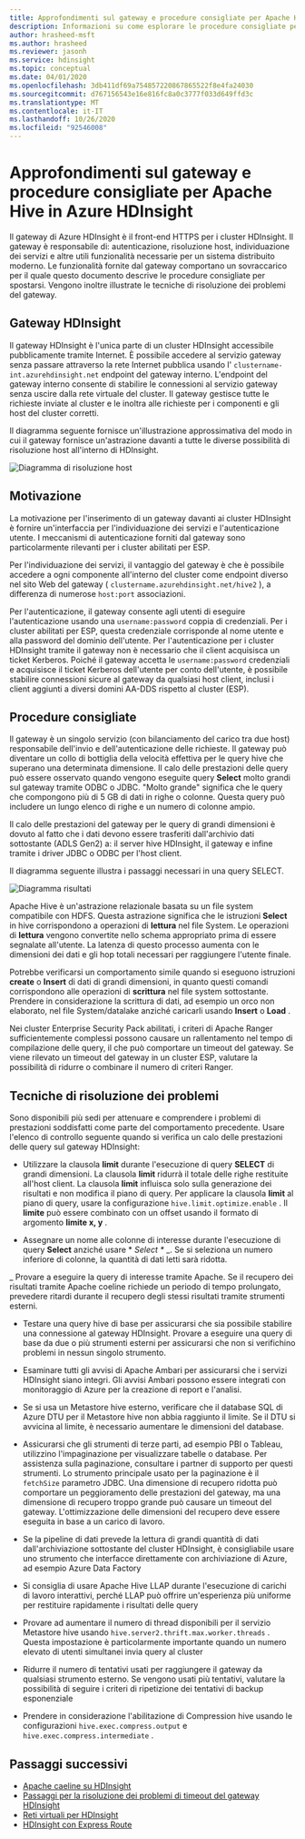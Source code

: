 ```yaml
---
title: Approfondimenti sul gateway e procedure consigliate per Apache Hive in Azure HDInsight
description: Informazioni su come esplorare le procedure consigliate per l'esecuzione di query hive sul gateway Azure HDInsight
author: hrasheed-msft
ms.author: hrasheed
ms.reviewer: jasonh
ms.service: hdinsight
ms.topic: conceptual
ms.date: 04/01/2020
ms.openlocfilehash: 3db411df69a754857220867865522f8e4fa24030
ms.sourcegitcommit: d767156543e16e816fc8a0c3777f033d649ffd3c
ms.translationtype: MT
ms.contentlocale: it-IT
ms.lasthandoff: 10/26/2020
ms.locfileid: "92546008"
---
```

# <a name="gateway-deep-dive-and-best-practices-for-apache-hive-in-azure-hdinsight"></a>Approfondimenti sul gateway e procedure consigliate per Apache Hive in Azure HDInsight

Il gateway di Azure HDInsight è il front-end HTTPS per i cluster HDInsight. Il gateway è responsabile di: autenticazione, risoluzione host, individuazione dei servizi e altre utili funzionalità necessarie per un sistema distribuito moderno. Le funzionalità fornite dal gateway comportano un sovraccarico per il quale questo documento descrive le procedure consigliate per spostarsi. Vengono inoltre illustrate le tecniche di risoluzione dei problemi del gateway.

## <a name="the-hdinsight-gateway"></a>Gateway HDInsight

Il gateway HDInsight è l'unica parte di un cluster HDInsight accessibile pubblicamente tramite Internet. È possibile accedere al servizio gateway senza passare attraverso la rete Internet pubblica usando l' `clustername-int.azurehdinsight.net` endpoint del gateway interno. L'endpoint del gateway interno consente di stabilire le connessioni al servizio gateway senza uscire dalla rete virtuale del cluster. Il gateway gestisce tutte le richieste inviate al cluster e le inoltra alle richieste per i componenti e gli host del cluster corretti.

Il diagramma seguente fornisce un'illustrazione approssimativa del modo in cui il gateway fornisce un'astrazione davanti a tutte le diverse possibilità di risoluzione host all'interno di HDInsight.

![Diagramma di risoluzione host](./media/gateway-best-practices/host-resolution-diagram.png "Diagramma di risoluzione host")

## <a name="motivation"></a>Motivazione

La motivazione per l'inserimento di un gateway davanti ai cluster HDInsight è fornire un'interfaccia per l'individuazione dei servizi e l'autenticazione utente. I meccanismi di autenticazione forniti dal gateway sono particolarmente rilevanti per i cluster abilitati per ESP.

Per l'individuazione dei servizi, il vantaggio del gateway è che è possibile accedere a ogni componente all'interno del cluster come endpoint diverso nel sito Web del gateway ( `clustername.azurehdinsight.net/hive2` ), a differenza di numerose `host:port` associazioni.

Per l'autenticazione, il gateway consente agli utenti di eseguire l'autenticazione usando una `username:password` coppia di credenziali. Per i cluster abilitati per ESP, questa credenziale corrisponde al nome utente e alla password del dominio dell'utente. Per l'autenticazione per i cluster HDInsight tramite il gateway non è necessario che il client acquisisca un ticket Kerberos. Poiché il gateway accetta le `username:password` credenziali e acquisisce il ticket Kerberos dell'utente per conto dell'utente, è possibile stabilire connessioni sicure al gateway da qualsiasi host client, inclusi i client aggiunti a diversi domini AA-DDS rispetto al cluster (ESP).

## <a name="best-practices"></a>Procedure consigliate

Il gateway è un singolo servizio (con bilanciamento del carico tra due host) responsabile dell'invio e dell'autenticazione delle richieste. Il gateway può diventare un collo di bottiglia della velocità effettiva per le query hive che superano una determinata dimensione. Il calo delle prestazioni delle query può essere osservato quando vengono eseguite query **Select** molto grandi sul gateway tramite ODBC o JDBC. "Molto grande" significa che le query che compongono più di 5 GB di dati in righe o colonne. Questa query può includere un lungo elenco di righe e un numero di colonne ampio.

Il calo delle prestazioni del gateway per le query di grandi dimensioni è dovuto al fatto che i dati devono essere trasferiti dall'archivio dati sottostante (ADLS Gen2) a: il server hive HDInsight, il gateway e infine tramite i driver JDBC o ODBC per l'host client.

Il diagramma seguente illustra i passaggi necessari in una query SELECT.

![Diagramma risultati](./media/gateway-best-practices/result-retrieval-diagram.png "Diagramma risultati")

Apache Hive è un'astrazione relazionale basata su un file system compatibile con HDFS. Questa astrazione significa che le istruzioni **Select** in hive corrispondono a operazioni di **lettura** nel file System. Le operazioni di **lettura** vengono convertite nello schema appropriato prima di essere segnalate all'utente. La latenza di questo processo aumenta con le dimensioni dei dati e gli hop totali necessari per raggiungere l'utente finale.

Potrebbe verificarsi un comportamento simile quando si eseguono istruzioni **create** o **Insert** di dati di grandi dimensioni, in quanto questi comandi corrispondono alle operazioni di **scrittura** nel file system sottostante. Prendere in considerazione la scrittura di dati, ad esempio un orco non elaborato, nel file System/datalake anziché caricarli usando **Insert** o **Load** .

Nei cluster Enterprise Security Pack abilitati, i criteri di Apache Ranger sufficientemente complessi possono causare un rallentamento nel tempo di compilazione delle query, il che può comportare un timeout del gateway. Se viene rilevato un timeout del gateway in un cluster ESP, valutare la possibilità di ridurre o combinare il numero di criteri Ranger.

## <a name="troubleshooting-techniques"></a>Tecniche di risoluzione dei problemi

Sono disponibili più sedi per attenuare e comprendere i problemi di prestazioni soddisfatti come parte del comportamento precedente. Usare l'elenco di controllo seguente quando si verifica un calo delle prestazioni delle query sul gateway HDInsight:

* Utilizzare la clausola **limit** durante l'esecuzione di query **SELECT** di grandi dimensioni. La clausola **limit** ridurrà il totale delle righe restituite all'host client. La clausola **limit** influisca solo sulla generazione dei risultati e non modifica il piano di query. Per applicare la clausola **limit** al piano di query, usare la configurazione `hive.limit.optimize.enable` . Il **limite** può essere combinato con un offset usando il formato di argomento **limite x, y** .

* Assegnare un nome alle colonne di interesse durante l'esecuzione di query **Select** anziché usare * *Select \** _. Se si seleziona un numero inferiore di colonne, la quantità di dati letti sarà ridotta.

_ Provare a eseguire la query di interesse tramite Apache. Se il recupero dei risultati tramite Apache coeline richiede un periodo di tempo prolungato, prevedere ritardi durante il recupero degli stessi risultati tramite strumenti esterni.

* Testare una query hive di base per assicurarsi che sia possibile stabilire una connessione al gateway HDInsight. Provare a eseguire una query di base da due o più strumenti esterni per assicurarsi che non si verifichino problemi in nessun singolo strumento.

* Esaminare tutti gli avvisi di Apache Ambari per assicurarsi che i servizi HDInsight siano integri. Gli avvisi Ambari possono essere integrati con monitoraggio di Azure per la creazione di report e l'analisi.

* Se si usa un Metastore hive esterno, verificare che il database SQL di Azure DTU per il Metastore hive non abbia raggiunto il limite. Se il DTU si avvicina al limite, è necessario aumentare le dimensioni del database.

* Assicurarsi che gli strumenti di terze parti, ad esempio PBI o Tableau, utilizzino l'impaginazione per visualizzare tabelle o database. Per assistenza sulla paginazione, consultare i partner di supporto per questi strumenti. Lo strumento principale usato per la paginazione è il `fetchSize` parametro JDBC. Una dimensione di recupero ridotta può comportare un peggioramento delle prestazioni del gateway, ma una dimensione di recupero troppo grande può causare un timeout del gateway. L'ottimizzazione delle dimensioni del recupero deve essere eseguita in base a un carico di lavoro.

* Se la pipeline di dati prevede la lettura di grandi quantità di dati dall'archiviazione sottostante del cluster HDInsight, è consigliabile usare uno strumento che interfacce direttamente con archiviazione di Azure, ad esempio Azure Data Factory

* Si consiglia di usare Apache Hive LLAP durante l'esecuzione di carichi di lavoro interattivi, perché LLAP può offrire un'esperienza più uniforme per restituire rapidamente i risultati delle query

* Provare ad aumentare il numero di thread disponibili per il servizio Metastore hive usando `hive.server2.thrift.max.worker.threads` . Questa impostazione è particolarmente importante quando un numero elevato di utenti simultanei invia query al cluster

* Ridurre il numero di tentativi usati per raggiungere il gateway da qualsiasi strumento esterno. Se vengono usati più tentativi, valutare la possibilità di seguire i criteri di ripetizione dei tentativi di backup esponenziale

* Prendere in considerazione l'abilitazione di Compression hive usando le configurazioni `hive.exec.compress.output` e `hive.exec.compress.intermediate` .

## <a name="next-steps"></a>Passaggi successivi

* [Apache caeline su HDInsight](../hadoop/apache-hadoop-use-hive-beeline.md)
* [Passaggi per la risoluzione dei problemi di timeout del gateway HDInsight](./troubleshoot-gateway-timeout.md)
* [Reti virtuali per HDInsight](../hdinsight-plan-virtual-network-deployment.md)
* [HDInsight con Express Route](../connect-on-premises-network.md)